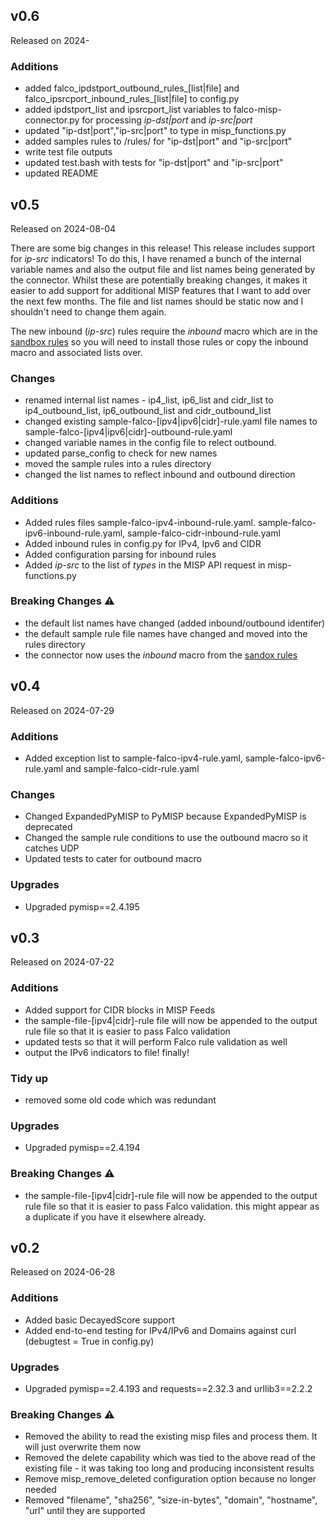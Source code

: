 ## v0.6

Released on 2024-

### Additions
* added falco_ipdstport_outbound_rules_[list|file] and falco_ipsrcport_inbound_rules_[list|file] to config.py
* added ipdstport_list and ipsrcport_list variables to falco-misp-connector.py for processing *ip-dst|port* and *ip-src|port*
* updated  "ip-dst|port","ip-src|port" to type in misp_functions.py
* added samples rules to /rules/ for "ip-dst|port" and "ip-src|port"
* write test file outputs
* updated test.bash with tests for "ip-dst|port" and "ip-src|port"
* updated README


## v0.5

Released on 2024-08-04

There are some big changes in this release!  This release includes support for *ip-src* indicators!  To do this, I have renamed a bunch of the internal variable names and also the output file and list names being generated by the connector.  Whilst these are potentially breaking changes, it makes it easier to add support for additional MISP features that I want to add over the next few months.  The file and list names should be static now and I shouldn't need to change them again.

The new inbound (*ip-src*) rules require the *inbound* macro which are in the [sandbox rules](https://github.com/falcosecurity/rules/blob/main/rules/falco-sandbox_rules.yaml) so you will need to install those rules or copy the inbound macro and associated lists over.

### Changes
* renamed internal list names - ip4_list, ip6_list and cidr_list to ip4_outbound_list, ip6_outbound_list and cidr_outbound_list
* changed existing sample-falco-[ipv4|ipv6|cidr]-rule.yaml file names to sample-falco-[ipv4|ipv6|cidr]-outbound-rule.yaml
* changed variable names in the config file to relect outbound.
* updated parse_config to check for new names
* moved the sample rules into a rules directory
* changed the list names to reflect inbound and outbound direction

### Additions
* Added rules files sample-falco-ipv4-inbound-rule.yaml. sample-falco-ipv6-inbound-rule.yaml, sample-falco-cidr-inbound-rule.yaml
* Added inbound rules in config.py for IPv4, Ipv6 and CIDR 
* Added configuration parsing for inbound rules
* Added *ip-src* to the list of *types* in the MISP API request in misp-functions.py

### Breaking Changes :warning:
* the default list names have changed (added inbound/outbound identifer)
* the default sample rule file names have changed and moved into the rules directory
* the connector now uses the *inbound* macro from the [sandox rules](https://github.com/falcosecurity/rules/blob/main/rules/falco-sandbox_rules.yaml)


## v0.4

Released on 2024-07-29

### Additions
* Added exception list to sample-falco-ipv4-rule.yaml, sample-falco-ipv6-rule.yaml and sample-falco-cidr-rule.yaml

### Changes
* Changed ExpandedPyMISP to PyMISP because ExpandedPyMISP is deprecated
* Changed the sample rule conditions to use the outbound macro so it catches UDP
* Updated tests to cater for outbound macro

### Upgrades
* Upgraded pymisp==2.4.195

## v0.3

Released on 2024-07-22

### Additions
* Added support for CIDR blocks in MISP Feeds
* the sample-file-[ipv4|cidr]-rule file will now be appended to the output rule file so that it is easier to pass Falco validation
* updated tests so that it will perform Falco rule validation as well
* output the IPv6 indicators to file!  finally!

### Tidy up
* removed some old code which was redundant

### Upgrades
* Upgraded pymisp==2.4.194

### Breaking Changes :warning:
* the sample-file-[ipv4|cidr]-rule file will now be appended to the output rule file so that it is easier to pass Falco validation.  this might appear as a duplicate if you have it elsewhere already.

## v0.2

Released on 2024-06-28

### Additions
* Added basic DecayedScore support
* Added end-to-end testing for IPv4/IPv6 and Domains against curl (debugtest = True in config.py)

### Upgrades
* Upgraded pymisp==2.4.193 and requests==2.32.3 and urllib3==2.2.2

### Breaking Changes :warning:
* Removed the ability to read the existing misp files and process them.  It will just overwrite them now
* Removed the delete capability which was tied to the above read of the existing file - it was taking too long and producing inconsistent results
* Remove misp_remove_deleted configuration option because no longer needed
* Removed "filename", "sha256", "size-in-bytes", "domain", "hostname", "url" until they are supported
